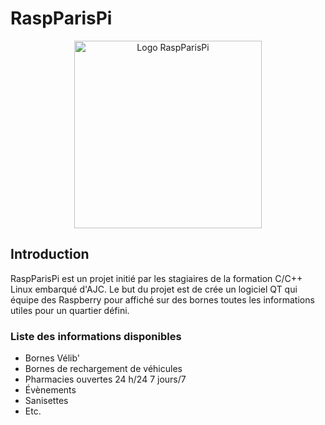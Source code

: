 # RaspParisPi
<center><img title="Logo RaspParisPi" alt="Logo RaspParisPi" src="https://github.com/dibydrams/raspparispi/blob/master/RaspParisPi_logo.svg" width="300px"></center>

## Introduction
RaspParisPi est un projet initié par les stagiaires de la formation C/C++ Linux embarqué d'AJC. Le but du projet est de crée un logiciel QT qui équipe des Raspberry pour affiché sur des bornes toutes les informations utiles pour un quartier défini.

### Liste des informations disponibles
* Bornes Vélib'
* Bornes de rechargement de véhicules
* Pharmacies ouvertes 24 h/24 7 jours/7
* Évènements
* Sanisettes
* Etc.

